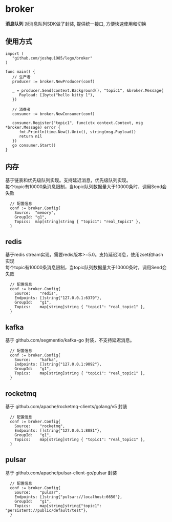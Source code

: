 # broker
**消息队列** 对消息队列SDK做了封装, 提供统一接口, 方便快速使用和切换

## 使用方式
```golang
import (
   "github.com/joshqu1985/lego/broker"
)

func main() {
   // 生产者
   producer := broker.NewProducer(conf)

   _ = producer.Send(context.Background(), "topic1", &broker.Message{
      Payload: []byte("hello kitty 1"),
   })

   // 消费者
   consumer := broker.NewConsumer(conf)

   consumer.Register("topic1", func(ctx context.Context, msg *broker.Message) error {
      fmt.Println(time.Now().Unix(), string(msg.Payload))
      return nil
   })
   go consumer.Start()
}
```

## 内存
基于链表和优先级队列实现。支持延迟消息，优先级队列实现。
<br>每个topic有10000条消息限制，当topic队列数据量大于10000条时，调用Send会失败
```golang
  // 配置信息
  conf := broker.Config{
    Source:  "memory",
    GroupId: "g1",
    Topics:  map[string]string { "topic1": "real_topic1" },
  }
```

## redis
基于redis stream实现，需要redis版本>=5.0。支持延迟消息，使用zset和hash实现
<br>每个topic有10000条消息限制，当topic队列数据量大于10000条时，调用Send会失败
```golang
  // 配置信息
  conf := broker.Config{
    Source:    "redis",
    Endpoints: []string{"127.0.0.1:6379"},
    GroupId:   "g1",
    Topics:    map[string]string { "topic1": "real_topic1" },
  }
```

## kafka
基于 github.com/segmentio/kafka-go 封装，不支持延迟消息。
```golang
  // 配置信息
  conf := broker.Config{
    Source:    "kafka",
    Endpoints: []string{"127.0.0.1:9092"},
    GroupId:   "g1",
    Topics:    map[string]string { "topic1": "real_topic1" },
  }
```

## rocketmq
基于 github.com/apache/rocketmq-clients/golang/v5 封装
```golang
  // 配置信息
  conf := broker.Config{
    Source:    "rocketmq",
    Endpoints: []string{"127.0.0.1:8081"},
    GroupId:   "g1",
    Topics:    map[string]string { "topic1": "real_topic1" },
  }
```

## pulsar
基于 github.com/apache/pulsar-client-go/pulsar 封装
```golang
  // 配置信息
  conf := broker.Config{
    Source:    "pulsar", 
    Endpoints: []string{"pulsar://localhost:6650"},
    GroupId:   "g1",
    Topics:    map[string]string{"topic1": "persistent://public/default/test"},
  }
```
